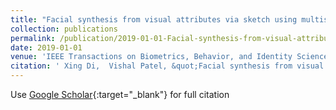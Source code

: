 ```yaml
---
title: "Facial synthesis from visual attributes via sketch using multiscale generators"
collection: publications
permalink: /publication/2019-01-01-Facial-synthesis-from-visual-attributes-via-sketch-using-multiscale-generators
date: 2019-01-01
venue: 'IEEE Transactions on Biometrics, Behavior, and Identity Science'
citation: ' Xing Di,  Vishal Patel, &quot;Facial synthesis from visual attributes via sketch using multiscale generators.&quot; IEEE Transactions on Biometrics, Behavior, and Identity Science, 2019.'
---
```

Use [Google Scholar](https://scholar.google.com/scholar?q=Facial+synthesis+from+visual+attributes+via+sketch+using+multiscale+generators){:target="_blank"} for full citation